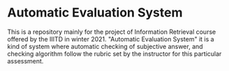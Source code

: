 # Automatic Evaluation System
This is a repository mainly for the project of Information Retrieval course offered by the IIITD in winter 2021. "Automatic Evaluation System" it is a kind of system where automatic checking of subjective answer, and checking algorithm follow the rubric set by the instructor for this particular assessment. 
